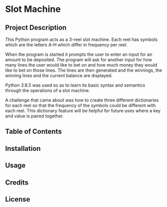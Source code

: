 # Slot Machine 

## Project Description 
This Python program acts as a 3-reel slot machine. Each reel has symbols which are the letters A-H which differ in frequency per reel. 

When the program is started it prompts the user to enter an input for an amount to be deposited. The program will ask for another input for how many lines the user would like to bet on and how much money they would like to bet on those lines. The lines are then generated and the winnings, the winning lines and the current balance are displayed.

Python 3.8.5 was used so as to learn its basic syntax and semantics through the operations of a slot machine. 

A challenge that came about was how to create three different dictionaries for each reel so that the frequency of the symbols could be different with each reel. This dictionary feature will be helpful for future uses where a key and value is paired together.

## Table of Contents

## Installation

## Usage

## Credits

## License 
